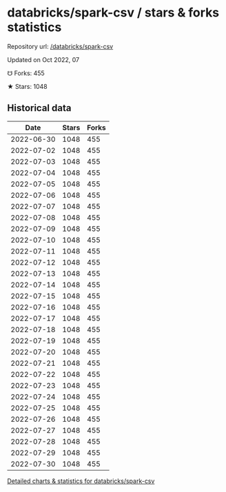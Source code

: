 # databricks/spark-csv / stars & forks statistics

Repository url: [/databricks/spark-csv](https://github.com/databricks/spark-csv)

Updated on Oct 2022, 07

☋ Forks: 455

★ Stars: 1048

## Historical data
| Date | Stars | Forks |
|------|-------|-------|
| 2022-06-30 | 1048 | 455 | 
| 2022-07-02 | 1048 | 455 | 
| 2022-07-03 | 1048 | 455 | 
| 2022-07-04 | 1048 | 455 | 
| 2022-07-05 | 1048 | 455 | 
| 2022-07-06 | 1048 | 455 | 
| 2022-07-07 | 1048 | 455 | 
| 2022-07-08 | 1048 | 455 | 
| 2022-07-09 | 1048 | 455 | 
| 2022-07-10 | 1048 | 455 | 
| 2022-07-11 | 1048 | 455 | 
| 2022-07-12 | 1048 | 455 | 
| 2022-07-13 | 1048 | 455 | 
| 2022-07-14 | 1048 | 455 | 
| 2022-07-15 | 1048 | 455 | 
| 2022-07-16 | 1048 | 455 | 
| 2022-07-17 | 1048 | 455 | 
| 2022-07-18 | 1048 | 455 | 
| 2022-07-19 | 1048 | 455 | 
| 2022-07-20 | 1048 | 455 | 
| 2022-07-21 | 1048 | 455 | 
| 2022-07-22 | 1048 | 455 | 
| 2022-07-23 | 1048 | 455 | 
| 2022-07-24 | 1048 | 455 | 
| 2022-07-25 | 1048 | 455 | 
| 2022-07-26 | 1048 | 455 | 
| 2022-07-27 | 1048 | 455 | 
| 2022-07-28 | 1048 | 455 | 
| 2022-07-29 | 1048 | 455 | 
| 2022-07-30 | 1048 | 455 | 


[Detailed charts & statistics for databricks/spark-csv](https://reviewgithub.com/rep/databricks/spark-csv)

